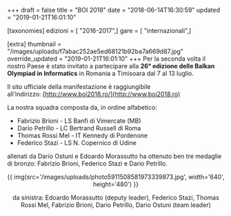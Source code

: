 +++
draft = false
title = "BOI 2018"
date = "2018-06-14T16:30:59"
updated = "2019-01-21T16:01:10"

[taxonomies]
edizioni = [ "2016-2017",]
gare = [ "internazionali",]

[extra]
thumbnail = "/images/uploads/f7abac252ae5ed68121b92ba7a669d87.jpg"
override_updated = "2019-01-21T16:01:10"
+++
Per la seconda volta il nostro Paese è stato invitato a partecipare alla **26° edizione delle Balkan Olympiad in Informatics** in Romania a Timisoara dal 7 al 13 luglio.

Il sito ufficiale della manifestazione è raggiungibile all’indirizzo: [http://www.boi2018.ro/](http://www.boi2018.ro)

La nostra squadra composta da, in ordine alfabetico:

* Fabrizio Brioni - LS Banfi di Vimercate (MB)
* Dario Petrillo - LC Bertrand Russell di Roma
* Thomas Rossi Mel - IT Kennedy di Pordenone
* Federico Stazi - LS N. Copernico di Udine

allenati da Dario Ostuni e Edoardo Morassutto ha ottenuto ben tre medaglie di bronzo: Fabrizio Brioni, Federico Stazi e Dario Petrillo.

<div style="text-align: center;">

{{ img(src='/images/uploads/photo5911508581973339873.jpg', width='640', height='480') }}

</div>

<div style="text-align: center;">

da sinistra: Edoardo Morassutto (deputy leader), Federico Stazi, Thomas Rossi Mel, Fabrizio Brioni, Dario Petrillo, Dario Ostuni (team leader)

</div>